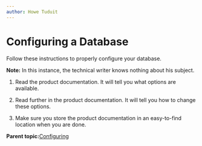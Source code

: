 ```yaml
---
author: Howe Tuduit
---
```


# Configuring a Database

Follow these instructions to properly configure your database.

**Note:** In this instance, the technical writer knows nothing about his subject.

1.  Read the product documentation. It will tell you what options are available.

2.  Read further in the product documentation. It will tell you how to change these options.

3.  Make sure you store the product documentation in an easy-to-find location when you are done.


**Parent topic:**[Configuring](aiq1613403601234.md)

